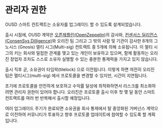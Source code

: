 # 관리자 권한

OUSD 스마트 컨트랙트는 소유자를 업그레이드 할 수 있도록 설계되었습니다.

출시 시점에, OUSD 계약은 [오픈제플린(OpenZeppelin)](https://blog.openzeppelin.com/gnosis-multisig-wallet-audit-d702ff0e2b1e/)의 감사와, [컨센서스 딜리전스(ConsenSys Dilligence)](https://blog.gnosis.pm/the-gnosis-multisig-wallet-and-our-commitment-to-security-ce9aca0d17f6)와 오리진 팀 그리고 그 밖의 사람 및 기관이 감사한 8개의 그노시스 (Gnosis) 멀티 시그(Multi-sig) 컨트렉트 중 5개에 의해 소유됩니다. 이 멀티 시그의 키는 회사와 밀접한 관계를 맺고 있는 개인이 보유하고 있으며, 함께 활동하는 오리진 창업자 조차도 스스로 소유자 실행할 수 있는 충분한 통제력을 가지고 있지 않습니다.

출시 직후 곧, 소유권이 타임락(tilelock) 으로 이전됩니다. 이렇게 하면 여전히 오리진 팀은 멀티시그(multi-sig) 에서 프로토콜을 변경할 수 있지만, 시간이 지연됩니다.

초기에 프로토콜을 안전하게 보호하고 수익률 달성에 최적화하면서 리스크를 최소화하려면 관리자 권한이 있어야 합니다. 오리진은 프로토콜 출시 이후 첫 몇 달 동안 스마트 컨트랙트를 여러 번 반복해서 출시할 예정입니다.

여러 업그레이드 주기가 완료되면 소유권을 회사 통제에서 탈 중앙화된 거버넌스 계약으로 이전하여 커뮤니티가 투표하고 향후 프로토콜 업데이트에 참여할 수 있도록 할 계획입니다.

